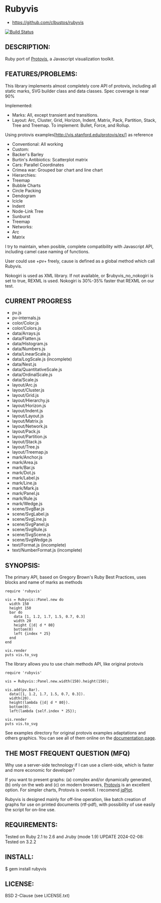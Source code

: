 # Rubyvis

* https://github.com/clbustos/rubyvis

[![Build Status](https://travis-ci.org/clbustos/rubyvis.svg?branch=master)](https://travis-ci.org/clbustos/rubyvis)


## DESCRIPTION:

Ruby port of [Protovis](http://vis.stanford.edu/protovis/), a Javascript visualization toolkit.

## FEATURES/PROBLEMS:

This library implements almost completely core API of protovis, including all static marks, SVG builder class and data classes. Spec coverage is near 90%

Implemented: 

* Marks: All, except transient and transitions.
* Layout: Arc, Cluster, Grid, Horizon, Indent, Matrix, Pack, Partition, Stack, Tree and Treemap. To implement: Bullet, Force, and Rollup.

Using protovis examples[http://vis.stanford.edu/protovis/ex/] as reference

* Conventional: All working
* Custom: 
 * Backer's Barley
 * Burtin's Antibiotics: Scatterplot matrix
 * Cars: Parallel Coordinates
 * Crimea war: Grouped bar chart and line chart
* Hierarchies:
 * Treemap
 * Bubble Charts
 * Circle Packing
 * Dendogram
 * Icicle
 * Indent
 * Node-Link Tree
 * Sunburst
 * Treemap
* Networks:
 * Arc
 * Matrix
 
I try to maintain, when posible, complete compatibility with Javascript API, including camel case naming of functions.  

User could use +pv+ freely, cause is defined as a global method which call Rubyvis.

Nokogiri is used as XML library. If not available, or $rubyvis_no_nokogiri is set to true, REXML is used. Nokogiri is 30%-35% faster that REXML on our test.

## CURRENT PROGRESS

* pv.js
* pv-internals.js
* color/Color.js
* color/Colors.js
* data/Arrays.js
* data/Flatten.js
* data/Histogram.js
* data/Numbers.js
* data/LinearScale.js
* data/LogScale.js (incomplete)
* data/Nest.js
* data/QuantitativeScale.js
* data/OrdinalScale.js
* data/Scale.js
* layout/Arc.js
* layout/Cluster.js
* layout/Grid.js
* layout/Hierarchy.js
* layout/Horizon.js
* layout/Indent.js
* layout/Layout.js
* layout/Matrix.js
* layout/Network.js
* layout/Pack.js
* layout/Partition.js
* layout/Stack.js
* layout/Tree.js
* layout/Treemap.js
* mark/Anchor.js
* mark/Area.js
* mark/Bar.js 
* mark/Dot.js 
* mark/Label.js
* mark/Line.js
* mark/Mark.js
* mark/Panel.js
* mark/Rule.js
* mark/Wedge.js
* scene/SvgBar.js
* scene/SvgLabel.js
* scene/SvgLine.js
* scene/SvgPanel.js
* scene/SvgRule.js
* scene/SvgScene.js
* scene/SvgWedge.js
* text/Format.js (incomplete)
* text/NumberFormat.js (incomplete)

## SYNOPSIS:

The primary API, based on Gregory Brown's Ruby Best Practices, uses blocks and name of marks as methods

    require 'rubyvis'
    
    vis = Rubyvis::Panel.new do 
      width 150
      height 150
      bar do
        data [1, 1.2, 1.7, 1.5, 0.7, 0.3]
        width 20
        height {|d| d * 80}
        bottom(0)
        left {index * 25}
      end
    end
    
    vis.render
    puts vis.to_svg


The library allows you to use chain methods API, like original protovis

    require 'rubyvis'
    
    vis = Rubyvis::Panel.new.width(150).height(150);
    
    vis.add(pv.Bar).
      data([1, 1.2, 1.7, 1.5, 0.7, 0.3]).
      width(20).
      height(lambda {|d| d * 80}).
      bottom(0).
      left(lambda {self.index * 25});
    
    vis.render
    puts vis.to_svg
    

See examples directory for original protovis examples adaptations and others graphics. You can see all of them online on the [documentation page](http://clbustos.github.io/rubyvis/).


## THE MOST FREQUENT QUESTION (MFQ)

Why use a server-side technology if I can use a client-side, which is faster and more economic for developer?

If you want to present graphs: (a) complex and/or dynamically generated, (b) only on the web and (c) on modern browsers, [Protovis](http://vis.stanford.edu/protovis/) is an excellent option. For simpler charts, Protovis is overkill. I recomend [jqPlot](http://www.jqplot.com/).

Rubyvis is designed mainly for off-line operation, like batch creation of graphs for use on printed documents (rtf-pdf), with possibility of use easily the script for on-line use.

## REQUIREMENTS:

Tested on Ruby 2.1 to 2.6 and Jruby (mode 1.9)
UPDATE 2024-02-08: Tested on 3.2.2

## INSTALL:

$ gem install rubyvis

## LICENSE:

BSD 2-Clause (see LICENSE.txt)
